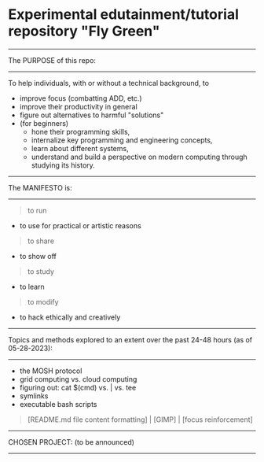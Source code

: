 # Experimental edutainment/tutorial repository "Fly Green"

__________________________________________________________________________
The PURPOSE of this repo:
__________________________________________________________________________

To help individuals, with or without a technical background, to
- improve focus (combatting ADD, etc.)
- improve their productivity in general 
- figure out alternatives to harmful "solutions"
- (for beginners)
  - hone their programming skills,
  - internalize key programming and engineering concepts,
  - learn about different systems,
  - understand and build a perspective on modern computing
     through studying its history. 

__________________________________________________________________________
The MANIFESTO is:
__________________________________________________________________________

> to run
  - to use for practical or artistic reasons
> to share
  - to show off
> to study
  - to learn
> to modify
  - to hack ethically and creatively

__________________________________________________________________________
Topics and methods explored to an extent over the past 24-48 hours (as of 05-28-2023):
__________________________________________________________________________

- the MOSH protocol
- grid computing vs. cloud computing
- figuring out: cat $(cmd) vs. | vs. tee 
- symlinks
- executable bash scripts
> [README.md file content formatting] | 
> [GIMP] | 
> [focus reinforcement]

__________________________________________________________________________
CHOSEN PROJECT: (to be announced)
__________________________________________________________________________

